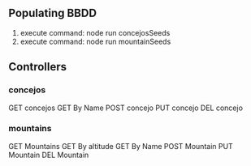 ## Populating BBDD

1. execute command: node run concejosSeeds
2. execute command: node run mountainSeeds

## Controllers

### concejos

GET concejos
GET By Name
POST concejo
PUT concejo
DEL concejo

### mountains

GET Mountains
GET By altitude
GET By Name
POST Mountain
PUT Mountain
DEL Mountain
